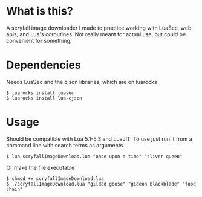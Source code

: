 # What is this?
A scryfall image downloader I made to practice working with LuaSec, web apis, and Lua's coroutines.
Not really meant for actual use, but could be convenient for something.

# Dependencies
Needs LuaSec and the cjson libraries, which are on luarocks
```
$ luarocks install luasec
$ luarocks install lua-cjson
```

# Usage
Should be compatible with Lua 5.1-5.3 and LuaJIT.
To use just run it from a command line with search terms as arguments
```
$ lua scryfallImageDownload.lua "once upon a time" "sliver queen"
```

Or make the file executable
```
$ chmod +x scryfallImageDownload.lua
$ ./scryfallImageDownload.lua "gilded goose" "gideon blackblade" "food chain"
```

